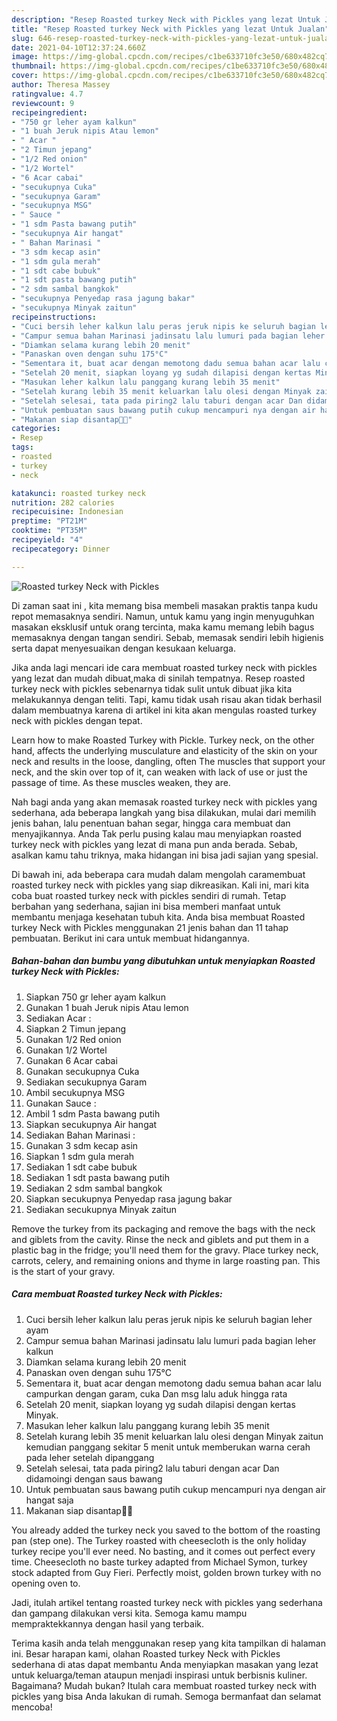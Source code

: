 ```yaml
---
description: "Resep Roasted turkey Neck with Pickles yang lezat Untuk Jualan"
title: "Resep Roasted turkey Neck with Pickles yang lezat Untuk Jualan"
slug: 646-resep-roasted-turkey-neck-with-pickles-yang-lezat-untuk-jualan
date: 2021-04-10T12:37:24.660Z
image: https://img-global.cpcdn.com/recipes/c1be633710fc3e50/680x482cq70/roasted-turkey-neck-with-pickles-foto-resep-utama.jpg
thumbnail: https://img-global.cpcdn.com/recipes/c1be633710fc3e50/680x482cq70/roasted-turkey-neck-with-pickles-foto-resep-utama.jpg
cover: https://img-global.cpcdn.com/recipes/c1be633710fc3e50/680x482cq70/roasted-turkey-neck-with-pickles-foto-resep-utama.jpg
author: Theresa Massey
ratingvalue: 4.7
reviewcount: 9
recipeingredient:
- "750 gr leher ayam kalkun"
- "1 buah Jeruk nipis Atau lemon"
- " Acar "
- "2 Timun jepang"
- "1/2 Red onion"
- "1/2 Wortel"
- "6 Acar cabai"
- "secukupnya Cuka"
- "secukupnya Garam"
- "secukupnya MSG"
- " Sauce "
- "1 sdm Pasta bawang putih"
- "secukupnya Air hangat"
- " Bahan Marinasi "
- "3 sdm kecap asin"
- "1 sdm gula merah"
- "1 sdt cabe bubuk"
- "1 sdt pasta bawang putih"
- "2 sdm sambal bangkok"
- "secukupnya Penyedap rasa jagung bakar"
- "secukupnya Minyak zaitun"
recipeinstructions:
- "Cuci bersih leher kalkun lalu peras jeruk nipis ke seluruh bagian leher ayam"
- "Campur semua bahan Marinasi jadinsatu lalu lumuri pada bagian leher kalkun"
- "Diamkan selama kurang lebih 20 menit"
- "Panaskan oven dengan suhu 175°C"
- "Sementara it, buat acar dengan memotong dadu semua bahan acar lalu campurkan dengan garam, cuka Dan msg lalu aduk hingga rata"
- "Setelah 20 menit, siapkan loyang yg sudah dilapisi dengan kertas Minyak."
- "Masukan leher kalkun lalu panggang kurang lebih 35 menit"
- "Setelah kurang lebih 35 menit keluarkan lalu olesi dengan Minyak zaitun kemudian panggang sekitar 5 menit untuk memberukan warna cerah pada leher setelah dipanggang"
- "Setelah selesai, tata pada piring2 lalu taburi dengan acar Dan didamoingi dengan saus bawang"
- "Untuk pembuatan saus bawang putih cukup mencampuri nya dengan air hangat saja"
- "Makanan siap disantap🍗🍗"
categories:
- Resep
tags:
- roasted
- turkey
- neck

katakunci: roasted turkey neck 
nutrition: 282 calories
recipecuisine: Indonesian
preptime: "PT21M"
cooktime: "PT35M"
recipeyield: "4"
recipecategory: Dinner

---
```



![Roasted turkey Neck with Pickles](https://img-global.cpcdn.com/recipes/c1be633710fc3e50/680x482cq70/roasted-turkey-neck-with-pickles-foto-resep-utama.jpg)

Di zaman  saat ini , kita memang bisa membeli masakan praktis tanpa kudu repot memasaknya sendiri. Namun, untuk kamu yang ingin menyuguhkan masakan eksklusif untuk orang tercinta, maka kamu memang lebih bagus memasaknya dengan tangan sendiri. Sebab, memasak sendiri lebih higienis serta dapat menyesuaikan dengan kesukaan keluarga.

Jika anda lagi mencari ide cara membuat roasted turkey neck with pickles yang lezat dan mudah dibuat,maka di sinilah tempatnya. Resep roasted turkey neck with pickles  sebenarnya tidak sulit untuk dibuat jika kita melakukannya dengan teliti. Tapi, kamu tidak usah risau akan tidak berhasil dalam membuatnya 
karena di artikel ini kita akan mengulas roasted turkey neck with pickles dengan tepat.  

Learn how to make Roasted Turkey with Pickle. Turkey neck, on the other hand, affects the underlying musculature and elasticity of the skin on your neck and results in the loose, dangling, often The muscles that support your neck, and the skin over top of it, can weaken with lack of use or just the passage of time. As these muscles weaken, they are.

Nah bagi anda yang akan memasak roasted turkey neck with pickles yang sederhana, ada beberapa langkah yang bisa dilakukan, mulai dari memilih jenis bahan, lalu penentuan bahan segar, hingga cara membuat dan menyajikannya. Anda Tak perlu pusing kalau mau menyiapkan roasted turkey neck with pickles yang lezat di mana pun anda berada. Sebab, asalkan kamu  tahu triknya, maka hidangan ini bisa jadi sajian yang spesial.

Di bawah ini, ada beberapa cara mudah dalam mengolah caramembuat roasted turkey neck with pickles yang siap dikreasikan. Kali ini, mari kita coba buat roasted turkey neck with pickles sendiri di rumah. Tetap berbahan yang sederhana, sajian ini bisa memberi manfaat untuk membantu menjaga kesehatan tubuh kita. Anda bisa membuat Roasted turkey Neck with Pickles menggunakan 21 jenis bahan dan 11 tahap pembuatan. Berikut ini cara untuk membuat hidangannya.

<!--inarticleads1-->

##### Bahan-bahan dan bumbu yang dibutuhkan untuk menyiapkan Roasted turkey Neck with Pickles:

1. Siapkan 750 gr leher ayam kalkun
1. Gunakan 1 buah Jeruk nipis Atau lemon
1. Sediakan  Acar :
1. Siapkan 2 Timun jepang
1. Gunakan 1/2 Red onion
1. Gunakan 1/2 Wortel
1. Gunakan 6 Acar cabai
1. Gunakan secukupnya Cuka
1. Sediakan secukupnya Garam
1. Ambil secukupnya MSG
1. Gunakan  Sauce :
1. Ambil 1 sdm Pasta bawang putih
1. Siapkan secukupnya Air hangat
1. Sediakan  Bahan Marinasi :
1. Gunakan 3 sdm kecap asin
1. Siapkan 1 sdm gula merah
1. Sediakan 1 sdt cabe bubuk
1. Sediakan 1 sdt pasta bawang putih
1. Sediakan 2 sdm sambal bangkok
1. Siapkan secukupnya Penyedap rasa jagung bakar
1. Sediakan secukupnya Minyak zaitun


Remove the turkey from its packaging and remove the bags with the neck and giblets from the cavity. Rinse the neck and giblets and put them in a plastic bag in the fridge; you&#39;ll need them for the gravy. Place turkey neck, carrots, celery, and remaining onions and thyme in large roasting pan. This is the start of your gravy. 

<!--inarticleads2-->

##### Cara membuat Roasted turkey Neck with Pickles:

1. Cuci bersih leher kalkun lalu peras jeruk nipis ke seluruh bagian leher ayam
1. Campur semua bahan Marinasi jadinsatu lalu lumuri pada bagian leher kalkun
1. Diamkan selama kurang lebih 20 menit
1. Panaskan oven dengan suhu 175°C
1. Sementara it, buat acar dengan memotong dadu semua bahan acar lalu campurkan dengan garam, cuka Dan msg lalu aduk hingga rata
1. Setelah 20 menit, siapkan loyang yg sudah dilapisi dengan kertas Minyak.
1. Masukan leher kalkun lalu panggang kurang lebih 35 menit
1. Setelah kurang lebih 35 menit keluarkan lalu olesi dengan Minyak zaitun kemudian panggang sekitar 5 menit untuk memberukan warna cerah pada leher setelah dipanggang
1. Setelah selesai, tata pada piring2 lalu taburi dengan acar Dan didamoingi dengan saus bawang
1. Untuk pembuatan saus bawang putih cukup mencampuri nya dengan air hangat saja
1. Makanan siap disantap🍗🍗


You already added the turkey neck you saved to the bottom of the roasting pan (step one). The Turkey roasted with cheesecloth is the only holiday turkey recipe you&#39;ll ever need. No basting, and it comes out perfect every time. Cheesecloth no baste turkey adapted from Michael Symon, turkey stock adapted from Guy Fieri. Perfectly moist, golden brown turkey with no opening oven to. 

Jadi, itulah artikel tentang  roasted turkey neck with pickles  yang sederhana dan gampang dilakukan versi kita. Semoga kamu mampu mempraktekkannya dengan hasil yang terbaik. 

Terima kasih anda telah menggunakan resep yang kita tampilkan di halaman ini. Besar harapan kami, olahan  Roasted turkey Neck with Pickles sederhana di atas dapat membantu Anda menyiapkan masakan yang lezat untuk keluarga/teman ataupun menjadi inspirasi untuk berbisnis kuliner. Bagaimana? Mudah bukan? Itulah cara membuat roasted turkey neck with pickles yang bisa Anda lakukan di rumah. Semoga bermanfaat dan selamat mencoba!

